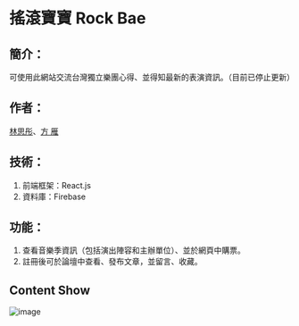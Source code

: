 # 搖滾寶寶 Rock Bae

## 簡介：

可使用此網站交流台灣獨立樂團心得、並得知最新的表演資訊。（目前已停止更新）

## 作者：

[林思彤](https://github.com/cianyastone)、[方 雁](https://github.com/fyan0125)

## 技術：

1. 前端框架：React.js
2. 資料庫：Firebase

## 功能：

1. 查看音樂季資訊（包括演出陣容和主辦單位）、並於網頁中購票。
2. 註冊後可於論壇中查看、發布文章，並留言、收藏。

## Content Show

![image](https://github.com/cianyastone/rockbae/blob/main/public/images/%E5%96%AE%E9%A0%81%E4%BB%8B%E7%B4%B9.png)
